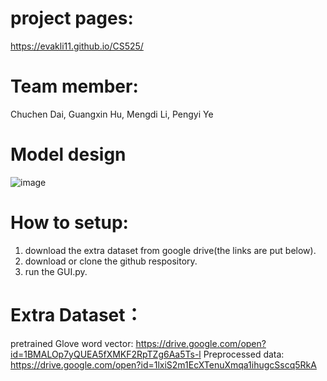# project pages:
https://evakli11.github.io/CS525/

# Team member: 
Chuchen Dai, Guangxin Hu, Mengdi Li, Pengyi Ye

# Model design
![image](http://github.com/evakli11/CS525/raw/master/images/workflow.png)

# How to setup:
1. download the extra dataset from google drive(the links are put below).
2. download or clone the github respository.
3. run the GUI.py.

# Extra Dataset：
pretrained Glove word vector: https://drive.google.com/open?id=1BMALOp7yQUEA5fXMKF2RpTZg6Aa5Ts-l
Preprocessed data: https://drive.google.com/open?id=1lxiS2m1EcXTenuXmqa1ihugcSscq5RkA




